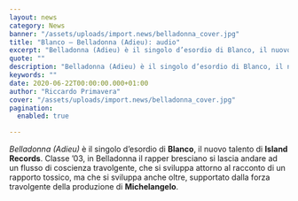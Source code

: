 ```yaml
---
layout: news
category: News
banner: "/assets/uploads/import.news/belladonna_cover.jpg"
title: "Blanco – Belladonna (Adieu): audio"
excerpt: "Belladonna (Adieu) è il singolo d’esordio di Blanco, il nuovo talento di Island Records. Classe ’03, in Belladonna il rapper bresciano si lascia andare ad un flusso di coscienza travolgente, che si sviluppa attorno al racconto di un rapporto tossico, ma che si sviluppa anche oltre, supportato dalla forza travolgente della produzione di Michelangelo"
quote: ""
description: "Belladonna (Adieu) è il singolo d’esordio di Blanco, il nuovo talento di Island Records. Classe ’03, in Belladonna il rapper bresciano si lascia andare ad un flusso di coscienza travolgente, che si sviluppa attorno al racconto di un rapporto tossico, ma che si sviluppa anche oltre, supportato dalla forza travolgente della produzione di Michelangelo"
keywords: ""
date: 2020-06-22T00:00:00.000+01:00
author: "Riccardo Primavera"
cover: "/assets/uploads/import.news/belladonna_cover.jpg"
pagination:
  enabled: true

---
```


_Belladonna (Adieu)_ è il singolo d’esordio di **Blanco**, il nuovo talento di **Island Records**. Classe ’03, in Belladonna il rapper bresciano si lascia andare ad un flusso di coscienza travolgente, che si sviluppa attorno al racconto di un rapporto tossico, ma che si sviluppa anche oltre, supportato dalla forza travolgente della produzione di **Michelangelo**.